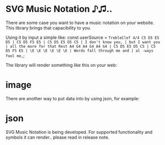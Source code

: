 # SVG Music Notation ♪♫..

There are some case you want to have a music notation on your website. This library brings that capacibility to you.

Using it by input a simple like:
const userSource = `
TrebleClef 4/4 C5 D5 E5 D5 | C5 D5 F5 E5 | C5 D5 E5 D5 C5 |
I don't know you, | but I want you | all the more for that
Rest A4 G4 A4 G4 A4 G4 | C5 D5 E5 D5 C5 | C5 D5 F5 E5 |
\E \E \E \E \E \E | Words fall through me and | al -ways fool me,
`;

The library will render something like this on your web:
# image

There are another way to put data into by using json, for example:
# json

SVG Music Notation is being developed. For supported functionality and symbols it can render.. please read in release note.
